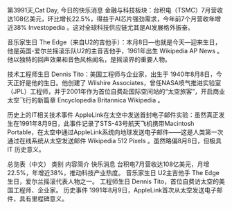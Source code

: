 第3991天,Cat Day, 今日的快乐消息
金融与科技板块：台积电（TSMC）7月营收达108亿美元，环比增长22.5%，得益于AI芯片强劲需求，今年前7个月营收年增近38%
Investopedia
。这对全球科技供应链尤其是AI发展格外振奋。

音乐家生日
The Edge（来自U2的吉他手）：本月8日—也就是今天—迎来生日，他是英国-爱尔兰摇滚乐队U2的主音吉他手，1961年出生
Wikipedia
AP News
。他以独特的回声效果和音色风格闻名，是摇滚界的重要人物。

技术工程师生日
Dennis Tito：美国工程师与企业家，出生于 1940年8月8日，今天正好是他的生日。他创建了 Wilshire Associates，曾任NASA喷气推进实验室（JPL）工程师，并于2001年作为首位自费赴国际空间站的“太空旅客”，开启商业太空飞行的新篇章
Encyclopedia Britannica
Wikipedia
。

历史上的IT相关技术事件
AppleLink在太空中发送首封电子邮件实验：虽然真正发生在1991年8月9日，此事件记录了STS-43号航天飞机携带Macintosh Portable，在太空中通过AppleLink系统向地球发送电子邮件——这是人类第一次通过在线系统从太空发送邮件
Wikipedia
512 Pixels
。虽然略偏8月8日，但极具IT 历史意义。

总览表（中文）
类别	内容简介
快乐消息	台积电7月营收达108亿美元，月增22.5%，年增近38%，推动科技产业热度。
音乐家生日	U2主吉他手 The Edge 生日，爱尔兰摇滚代表人物之一。
工程师生日	Dennis Tito，首位自费访太空的美国工程师、企业家。
历史事件	1991年8月9日，AppleLink首次从太空发送电子邮件，具有里程碑意义。